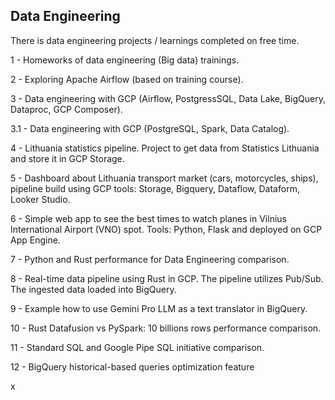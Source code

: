 ## Data Engineering
There is data engineering projects / learnings completed on free time.

1 - Homeworks of data engineering (Big data) trainings.

2 - Exploring Apache Airflow (based on training course).

3 - Data engineering with GCP (Airflow, PostgressSQL, Data Lake, BigQuery, Dataproc, GCP Composer).

3.1 - Data engineering with GCP (PostgreSQL, Spark, Data Catalog).

4 - Lithuania statistics pipeline. Project to get data from Statistics Lithuania and store it in GCP Storage.

5 - Dashboard about Lithuania transport market (cars, motorcycles, ships), pipeline build using GCP tools: Storage, Bigquery, Dataflow, Dataform, Looker Studio.

6 - Simple web app to see the best times to watch planes in Vilnius International Airport (VNO) spot. Tools: Python, Flask and deployed on GCP App Engine.

7 - Python and Rust performance for Data Engineering comparison.

8 - Real-time data pipeline using Rust in GCP. The pipeline utilizes Pub/Sub. The ingested data loaded into BigQuery.

9 - Example how to use Gemini Pro LLM as a text translator in BigQuery.

10 - Rust Datafusion vs PySpark: 10 billions rows performance comparison.

11 - Standard SQL and Google Pipe SQL initiative comparison.

12 - BigQuery historical-based queries optimization feature

x